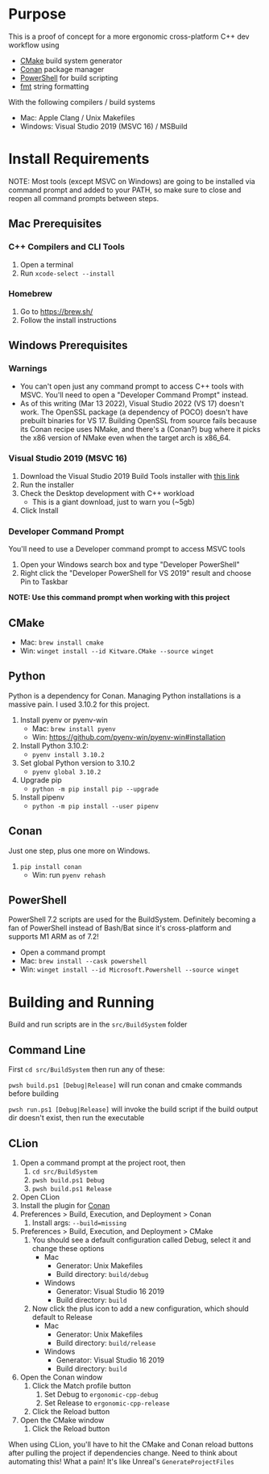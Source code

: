 # Purpose

This is a proof of concept for a more ergonomic cross-platform C++ dev workflow using

* [CMake](https://cmake.org/) build system generator
* [Conan](https://conan.io/) package manager
* [PowerShell](https://github.com/PowerShell/PowerShell) for build scripting
* [fmt](https://github.com/fmtlib/fmt) string formatting

With the following compilers / build systems

* Mac: Apple Clang / Unix Makefiles
* Windows: Visual Studio 2019 (MSVC 16) / MSBuild

# Install Requirements

NOTE: Most tools (except MSVC on Windows) are going to be installed via command prompt and added to your PATH, so make sure to close and reopen all command prompts between steps.

## Mac Prerequisites

### C++ Compilers and CLI Tools

1. Open a terminal
1. Run ```xcode-select --install```

### Homebrew

1. Go to https://brew.sh/
1. Follow the install instructions

## Windows Prerequisites

### Warnings

* You can't open just any command prompt to access C++ tools with MSVC. You'll need to open a "Developer Command Prompt" instead.
* As of this writing (Mar 13 2022), Visual Studio 2022 (VS 17) doesn't work. The OpenSSL package (a dependency of POCO) doesn't have prebuilt binaries for VS 17. Building OpenSSL from source fails because its Conan recipe uses NMake, and there's a (Conan?) bug where it picks the x86 version of NMake even when the target arch is x86_64.

### Visual Studio 2019 (MSVC 16)

1. Download the Visual Studio 2019 Build Tools installer with [this link](https://aka.ms/vs/16/release/vs_BuildTools.exe)
1. Run the installer
1. Check the Desktop development with C++ workload
   * This is a giant download, just to warn you (~5gb)
1. Click Install

### Developer Command Prompt

You'll need to use a Developer command prompt to access MSVC tools

1. Open your Windows search box and type "Developer PowerShell"
1. Right click the "Developer PowerShell for VS 2019" result and choose Pin to Taskbar

**NOTE: Use this command prompt when working with this project**

## CMake

* Mac: ```brew install cmake```
* Win: ```winget install --id Kitware.CMake --source winget```

## Python

Python is a dependency for Conan. Managing Python installations is a massive pain. I used 3.10.2 for this project.

1. Install pyenv or pyenv-win
   * Mac: ```brew install pyenv```
   * Win: https://github.com/pyenv-win/pyenv-win#installation
1. Install Python 3.10.2: 
   * ```pyenv install 3.10.2```
1. Set global Python version to 3.10.2
   * ```pyenv global 3.10.2```
1. Upgrade pip
   * ```python -m pip install pip --upgrade```
1. Install pipenv
   * ```python -m pip install --user pipenv```

## Conan

Just one step, plus one more on Windows.

1. ```pip install conan```
   * Win: run ```pyenv rehash```

## PowerShell

PowerShell 7.2 scripts are used for the BuildSystem. Definitely becoming a fan of PowerShell instead of Bash/Bat since it's cross-platform and supports M1 ARM as of 7.2!

* Open a command prompt
* Mac: ```brew install --cask powershell```
* Win: ```winget install --id Microsoft.Powershell --source winget```

# Building and Running

Build and run scripts are in the ```src/BuildSystem``` folder

## Command Line

First ```cd src/BuildSystem``` then run any of these:

```pwsh build.ps1 [Debug|Release]``` will run conan and cmake commands before building

```pwsh run.ps1 [Debug|Release]``` will invoke the build script if the build output dir doesn't exist, then run the executable

## CLion

1. Open a command prompt at the project root, then
   1. ```cd src/BuildSystem```
   1. ```pwsh build.ps1 Debug```
   1. ```pwsh build.ps1 Release```
1. Open CLion
1. Install the plugin for [Conan](https://plugins.jetbrains.com/plugin/11956-conan)
1. Preferences > Build, Execution, and Deployment > Conan
   1. Install args: ```--build=missing```
1. Preferences > Build, Execution, and Deployment > CMake
   1. You should see a default configuration called Debug, select it and change these options
      * Mac
         * Generator: Unix Makefiles
         * Build directory: ```build/debug```
      * Windows
         * Generator: Visual Studio 16 2019
         * Build directory: ```build```
   1. Now click the plus icon to add a new configuration, which should default to Release
      * Mac
         * Generator: Unix Makefiles
         * Build directory: ```build/release```
      * Windows
         * Generator: Visual Studio 16 2019
         * Build directory: ```build```
1. Open the Conan window
   1. Click the Match profile button
      1. Set Debug to ```ergonomic-cpp-debug```
      1. Set Release to ```ergonomic-cpp-release```
   1. Click the Reload button
1. Open the CMake window
   1. Click the Reload button

When using CLion, you'll have to hit the CMake and Conan reload buttons after pulling the project if dependencies change. Need to think about automating this! What a pain! It's like Unreal's ```GenerateProjectFiles```
